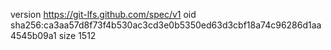 version https://git-lfs.github.com/spec/v1
oid sha256:ca3aa57d8f73f4b530ac3cd3e0b5350ed63d3cbf18a74c96286d1aa4545b09a1
size 1512
